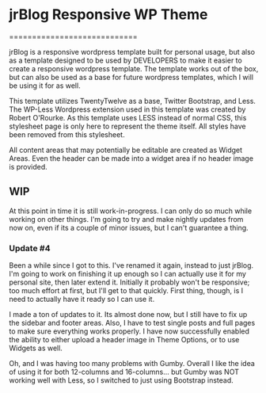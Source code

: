 # jrBlog Responsive WP Theme
============================


jrBlog is a responsive wordpress template built for personal usage, but also as a template designed to be used by DEVELOPERS to make it easier to create a responsive wordpress template. The template works out of the box, but can also be used as a base for future wordpress templates, which I will be using it for as well.

This template utilizes TwentyTwelve as a base, Twitter Bootstrap, and Less. The WP-Less Wordpress extension used in this template was created by Robert O'Rourke. As this template uses LESS instead of normal CSS, this stylesheet page is only here to represent the theme itself. All styles have been removed from this stylesheet.

All content areas that may potentially be editable are created as Widget Areas. Even the header can be made into a widget area if no header image is provided.


## WIP

At this point in time it is still work-in-progress. I can only do so much while working on other things. I'm going to try and make nightly updates from now on, even if its a couple of minor issues, but I can't guarantee a thing.


### Update #4
Been a while since I got to this. I've renamed it again, instead to just jrBlog. I'm going to work on finishing it up enough so I can actually use it for my personal site, then later extend it. Initially it probably won't be responsive; too much effort at first, but I'll get to that quickly. First thing, though, is I need to actually have it ready so I can use it.

I made a ton of updates to it. Its almost done now, but I still have to fix up the sidebar and footer areas. Also, I have to test single posts and full pages to make sure everything works properly. I have now successfully enabled the ability to either upload a header image in Theme Options, or to use Widgets as well.

Oh, and I was having too many problems with Gumby. Overall I like the idea of using it for both 12-columns and 16-columns... but Gumby was NOT working well with Less, so I switched to just using Bootstrap instead.